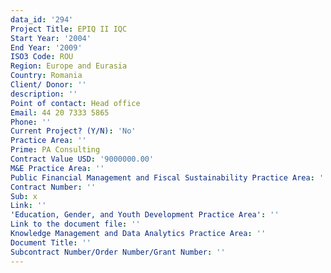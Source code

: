 ```yaml
---
data_id: '294'
Project Title: EPIQ II IQC
Start Year: '2004'
End Year: '2009'
ISO3 Code: ROU
Region: Europe and Eurasia
Country: Romania
Client/ Donor: ''
description: ''
Point of contact: Head office
Email: 44 20 7333 5865
Phone: ''
Current Project? (Y/N): 'No'
Practice Area: ''
Prime: PA Consulting
Contract Value USD: '9000000.00'
M&E Practice Area: ''
Public Financial Management and Fiscal Sustainability Practice Area: ''
Contract Number: ''
Sub: x
Link: ''
'Education, Gender, and Youth Development Practice Area': ''
Link to the document file: ''
Knowledge Management and Data Analytics Practice Area: ''
Document Title: ''
Subcontract Number/Order Number/Grant Number: ''
---
```

